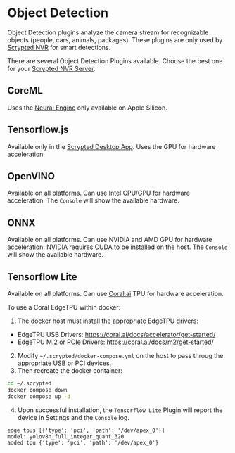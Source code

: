 # Object Detection

Object Detection plugins analyze the camera stream for recognizable objects (people, cars, animals, packages). These plugins are only used by [Scrypted NVR](/scrypted-nvr/) for smart detections.

There are several Object Detection Plugins available. Choose the best one for your [Scrypted NVR Server](/server-hardware).

## CoreML

Uses the [Neural Engine](https://www.makeuseof.com/what-is-a-neural-engine-how-does-it-work/) only available on Apple Silicon.

## Tensorflow.js

Available only in the [Scrypted Desktop App](/desktop-application). Uses the GPU for hardware acceleration.

## OpenVINO

Available on all platforms. Can use Intel CPU/GPU for hardware acceleration. The `Console` will show the available hardware.

## ONNX

Available on all platforms. Can use NVIDIA and AMD GPU for hardware acceleration. NVIDIA requires CUDA to be installed on the host. The `Console` will show the available hardware.

## Tensorflow Lite

Available on all platforms. Can use [Coral.ai](https://coral.ai) TPU for hardware acceleration.

To use a Coral EdgeTPU within docker:

1. The docker host must install the appropriate EdgeTPU drivers:
  * EdgeTPU USB Drivers: https://coral.ai/docs/accelerator/get-started/
  * EdgeTPU M.2 or PCIe Drivers: https://coral.ai/docs/m2/get-started/
2. Modify `~/.scrypted/docker-compose.yml` on the host to pass throug the appropriate USB or PCI devices.
3. Then recreate the docker container:
```sh
cd ~/.scrypted
docker compose down
docker compose up -d
```
4. Upon successful installation, the `Tensorflow Lite` Plugin will report the device in Settings and the `Console` log.
```
edge tpus [{'type': 'pci', 'path': '/dev/apex_0'}]
model: yolov8n_full_integer_quant_320
added tpu {'type': 'pci', 'path': '/dev/apex_0'}
```
